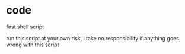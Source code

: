 # code
first shell script

run this script at your own risk, i take no responsibility if anything goes wrong with this script
